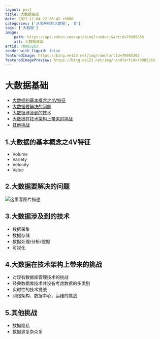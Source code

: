 ```yaml
---
layout: post
title: 大数据基础
date: 2021-11-04 22:36:42 +0800
categories: ['从零开始的大数据', 'D']
tags: ['大数据']
image:
    path: https://api.vvhan.com/api/bing?rand=sj&artid=78985263
    alt: 大数据基础
artid: 78985263
render_with_liquid: false
featuredImage: https://bing.ee123.net/img/rand?artid=78985263
featuredImagePreview: https://bing.ee123.net/img/rand?artid=78985263
---
```


# 大数据基础

* [大数据的基本概念之4V特征](#1大数据的基本概念之4v特征)
* [大数据要解决的问题](#2大数据要解决的问题)
* [大数据涉及到的技术](#3大数据涉及到的技术)
* [大数据在技术架构上带来的挑战](#4大数据在技术架构上带来的挑战)
* [其他挑战](#5其他挑战)

## 1.大数据的基本概念之4V特征

* Volume
* Variety
* Velocity
* Value

## 2.大数据要解决的问题

![这里写图片描述](https://img-blog.csdn.net/20180105211031868?watermark/2/text/aHR0cDovL2Jsb2cuY3Nkbi5uZXQvY2hhbzIwMTY=/font/5a6L5L2T/fontsize/400/fill/I0JBQkFCMA==/dissolve/70/gravity/SouthEast)

## 3.大数据涉及到的技术

* 数据采集
* 数据存储
* 数据处理/分析/挖掘
* 可视化

## 4.大数据在技术架构上带来的挑战

* 对现有数据库管理技术的挑战
* 经典数据库技术并没有考虑数据的多类别
* 实时性的技术挑战
* 网络架构、数据中心、运维的挑战

## 5.其他挑战

* 数据隐私
* 数据源复杂众多